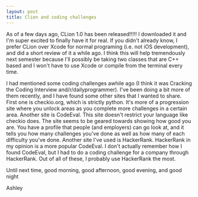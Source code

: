 ```yaml
---
layout: post
title: Clion and coding challenges
---
```


As of a few days ago, CLion 1.0 has been released!!!!! I downloaded it and I'm super excited to finally have it for real. If you didn't already know, I prefer CLion over Xcode for normal programing (i.e. not iOS development), and did a short review of it a while ago. I think this will help tremendously next semester because I'll possibly be taking two classes that are C++ based and I won't have to use Xcode or compile from the terminal every time.

I had mentioned some coding challenges awhile ago (I think it was Cracking the Coding Interview and/r/dailyprogrammer). I've been doing a bit more of them recently, and I have found some other sites that I wanted to share.  First one is checkio.org, which is strictly python. It's more of a progression site where you unlock areas as you complete more challenges in a certain area. Another site is CodeEval. This site doesn't restrict your language like checkio does. The site seems to be geared towards showing how good you are. You have a profile that people (and employers) can go look at, and it tells you how many challenges you've done as well as how many of each difficulty you've done. Another site I've used is HackerRank. HackerRank in my opinion is a more popular CodeEval. I don't actually remember how I found CodeEval, but I had to do a coding challenge for a company through HackerRank. Out of all of these, I probably use HackerRank the most.

Until next time, good morning, good afternoon, good evening, and good night

Ashley
